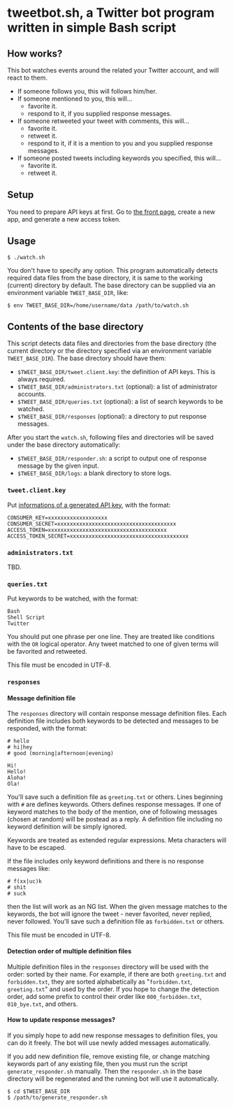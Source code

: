 # tweetbot.sh, a Twitter bot program written in simple Bash script

## How works?

This bot watches events around the related your Twitter account, and will react to them.

 * If someone follows you, this will follows him/her.
 * If someone mentioned to you, this will...
   * favorite it.
   * respond to it, if you supplied response messages.
 * If someone retweeted your tweet with comments, this will...
   * favorite it.
   * retweet it.
   * respond to it, if it is a mention to you and you supplied response messages.
 * If someone posted tweets including keywords you specified, this will...
   * favorite it.
   * retweet it.

## Setup

You need to prepare API keys at first.
Go to [the front page](https://apps.twitter.com/), create a new app, and generate a new access token.

## Usage

~~~
$ ./watch.sh
~~~

You don't have to specify any option.
This program automatically detects required data files from the base directory, it is same to the working (current) directory by default.
The base directory can be supplied via an environment variable `TWEET_BASE_DIR`, like:

~~~
$ env TWEET_BASE_DIR=/home/username/data /path/to/watch.sh
~~~

## Contents of the base directory

This script detects data files and directories from the base directory (the current directory or the directory specified via an environment variable `TWEET_BASE_DIR`).
The base directory should have them:

 * `$TWEET_BASE_DIR/tweet.client.key`: the definition of API keys. This is always required.
 * `$TWEET_BASE_DIR/administrators.txt` (optional): a list of administrator accounts.
 * `$TWEET_BASE_DIR/queries.txt` (optional): a list of search keywords to be watched.
 * `$TWEET_BASE_DIR/responses` (optional): a directory to put response messages.

After you start the `watch.sh`, following files and directories will be saved under the base directory automatically:

 * `$TWEET_BASE_DIR/responder.sh`: a script to output one of response message by the given input.
 * `$TWEET_BASE_DIR/logs`: a blank directory to store logs.

### `tweet.client.key`

Put [informations of a generated API key](https://apps.twitter.com/), with the format:

~~~
CONSUMER_KEY=xxxxxxxxxxxxxxxxxxx
CONSUMER_SECRET=xxxxxxxxxxxxxxxxxxxxxxxxxxxxxxxxxxxxxx
ACCESS_TOKEN=xxxxxxxxxxxxxxxxxxxxxxxxxxxxxxxxxxxxxx
ACCESS_TOKEN_SECRET=xxxxxxxxxxxxxxxxxxxxxxxxxxxxxxxxxxxxxx
~~~


### `administrators.txt`

TBD.


### `queries.txt`

Put keywords to be watched, with the format:

~~~
Bash
Shell Script
Twitter
~~~

You should put one phrase per one line.
They are treated like conditions with the `OR` logical operator.
Any tweet matched to one of given terms will be favorited and retweeted.

This file must be encoded in UTF-8.


### `responses`

#### Message definition file

The `responses` directory will contain response message definition files.
Each definition file includes both keywords to be detected and messages to be responded, with the format:

~~~
# hello
# hi|hey
# good (morning|afternoon|evening)

Hi!
Hello!
Aloha!
Ola!
~~~

You'll save such a definition file as `greeting.txt` or others.
Lines beginning with `#` are defines keywords.
Others defines response messages.
If one of keyword matches to the body of the mention, one of following messages (chosen at random) will be postead as a reply.
A definition file including no keyword definition will be simply ignored.

Keywords are treated as extended regular expressions.
Meta characters will have to be escaped.

If the file includes only keyword definitions and there is no response messages like:

~~~
# f(xx|uc)k
# shit
# suck
~~~

then the list will work as an NG list.
When the given message matches to the keywords, the bot will ignore the tweet - never favorited, never replied, never followed.
You'll save such a definition file as `forbidden.txt` or others.

This file must be encoded in UTF-8.


#### Detection order of multiple definition files

Multiple definition files in the `responses` directory will be used with the order: sorted by their name.
For example, if there are both `greeting.txt` and `forbidden.txt`, they are sorted alphabetically as "`forbidden.txt`, `greeting.txt`" and used by the order.
If you hope to change the detection order, add some prefix to control their order like `000_forbidden.txt`, `010_bye.txt`, and others.


#### How to update response messages?

If you simply hope to add new response messages to definition files, you can do it freely.
The bot will use newly added messages automatically.

If you add new definition file, remove existing file, or change matching keywords part of any existing file, then you must run the script `generate_responder.sh` manually.
Then the `responder.sh` in the base directory will be regenerated and the running bot will use it automatically.

~~~
$ cd $TWEET_BASE_DIR
$ /path/to/generate_responder.sh
~~~
